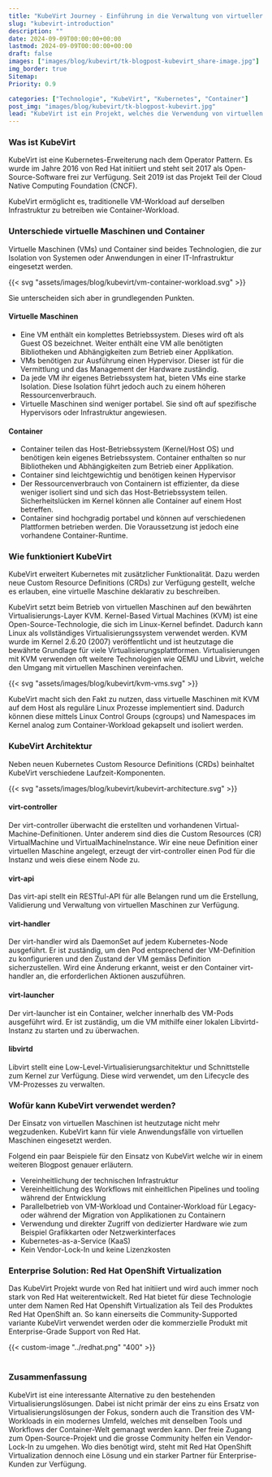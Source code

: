 ```yaml
---
title: "KubeVirt Journey - Einführung in die Verwaltung von virtueller Maschinen in Kubernetes"
slug: "kubevirt-introduction"
description: ""
date: 2024-09-09T00:00:00+00:00
lastmod: 2024-09-09T00:00:00+00:00
draft: false
images: ["images/blog/kubevirt/tk-blogpost-kubevirt_share-image.jpg"]
img_border: true
Sitemap:
Priority: 0.9

categories: ["Technologie", "KubeVirt", "Kubernetes", "Container"]
post_img: "images/blog/kubevirt/tk-blogpost-kubevirt.jpg"
lead: "KubeVirt ist ein Projekt, welches die Verwendung von virtuellen Maschinen auf Container Plattformen wie Kubernetes möglich macht. "
---
```


### Was ist KubeVirt

KubeVirt ist eine Kubernetes-Erweiterung nach dem Operator Pattern. Es wurde im Jahre 2016 von Red Hat initiiert und
steht seit 2017 als Open-Source-Software frei zur Verfügung. Seit 2019 ist das Projekt Teil der Cloud Native Computing
Foundation (CNCF).

KubeVirt ermöglicht es, traditionelle VM-Workload auf derselben Infrastruktur zu betreiben wie Container-Workload.

### Unterschiede virtuelle Maschinen und Container

Virtuelle Maschinen (VMs) und Container sind beides Technologien, die zur Isolation von Systemen oder
Anwendungen in einer IT-Infrastruktur eingesetzt werden.

{{< svg "assets/images/blog/kubevirt/vm-container-workload.svg" >}}

Sie unterscheiden sich aber in grundlegenden Punkten.

#### Virtuelle Maschinen

- Eine VM enthält ein komplettes Betriebssystem. Dieses wird oft als Guest OS bezeichnet. Weiter enthält eine VM alle benötigten Bibliotheken und Abhängigkeiten zum Betrieb einer Applikation.
- VMs benötigen zur Ausführung einen Hypervisor. Dieser ist für die Vermittlung und das Management der Hardware zuständig.
- Da jede VM ihr eigenes Betriebssystem hat, bieten VMs eine starke Isolation. Diese Isolation führt jedoch auch zu einem höheren Ressourcenverbrauch.
- Virtuelle Maschinen sind weniger portabel. Sie sind oft auf spezifische Hypervisors oder Infrastruktur angewiesen.

#### Container

- Container teilen das Host-Betriebssystem (Kernel/Host OS) und benötigen kein eigenes Betriebssystem. Container enthalten so nur Bibliotheken und Abhängigkeiten zum Betrieb einer Applikation.
- Container sind leichtgewichtig und benötigen keinen Hypervisor
- Der Ressourcenverbrauch von Containern ist effizienter, da diese weniger isoliert sind und sich das Host-Betriebssystem teilen. Sicherheitslücken im Kernel können alle Container auf einem Host betreffen.
- Container sind hochgradig portabel und können auf verschiedenen Plattformen betrieben werden. Die Voraussetzung ist jedoch eine vorhandene Container-Runtime.

### Wie funktioniert KubeVirt

KubeVirt erweitert Kubernetes mit zusätzlicher Funktionalität. Dazu werden neue Custom Resource Definitions (CRDs) zur
Verfügung gestellt, welche es erlauben, eine virtuelle Maschine deklarativ zu beschreiben.

KubeVirt setzt beim Betrieb von virtuellen Maschinen auf den bewährten Virtualisierungs-Layer KVM. Kernel-Based Virtual
Machines (KVM) ist eine Open-Source-Technologie, die sich im Linux-Kernel befindet. Dadurch kann Linux als vollständiges
Virtualisierungssystem verwendet werden. KVM wurde im Kernel 2.6.20 (2007) veröffentlicht und ist heutzutage die bewährte
Grundlage für viele Virtualisierungsplattformen. Virtualisierungen mit KVM verwenden oft weitere Technologien wie QEMU
und Libvirt, welche den Umgang mit virtuellen Maschinen vereinfachen.

{{< svg "assets/images/blog/kubevirt/kvm-vms.svg" >}}

KubeVirt macht sich den Fakt zu nutzen, dass virtuelle Maschinen mit KVM auf dem Host als reguläre Linux Prozesse
implementiert sind. Dadurch können diese mittels Linux Control Groups (cgroups) und Namespaces im Kernel analog zum
Container-Workload gekapselt und isoliert werden.

### KubeVirt Architektur

Neben neuen Kubernetes Custom Resource Definitions (CRDs) beinhaltet KubeVirt verschiedene Laufzeit-Komponenten.

{{< svg "assets/images/blog/kubevirt/kubevirt-architecture.svg" >}}

#### virt-controller

Der virt-controller überwacht die erstellten und vorhandenen Virtual-Machine-Definitionen. Unter anderem sind dies die Custom Resources (CR) VirtualMachine und VirtualMachineInstance. Wir eine neue Definition einer virtuellen Maschine angelegt, erzeugt der virt-controller einen Pod für die Instanz und weis diese einem Node zu.

#### virt-api

Das virt-api stellt ein RESTful-API für alle Belangen rund um die Erstellung, Validierung und Verwaltung von virtuellen Maschinen zur Verfügung.

#### virt-handler

Der virt-handler wird als DaemonSet auf jedem Kubernetes-Node ausgeführt. Er ist zuständig, um den Pod entsprechend der VM-Definition zu konfigurieren und den Zustand der VM gemäss Definition sicherzustellen. Wird eine Änderung erkannt, weist er den Container virt-handler an, die erforderlichen Aktionen auszuführen.

#### virt-launcher

Der virt-launcher ist ein Container, welcher innerhalb des VM-Pods ausgeführt wird. Er ist zuständig, um die VM mithilfe einer lokalen Libvirtd-Instanz zu starten und zu überwachen.

#### libvirtd

Libvirt stellt eine Low-Level-Virtualisierungsarchitektur und Schnittstelle zum Kernel zur Verfügung. Diese wird verwendet, um den Lifecycle des VM-Prozesses zu verwalten.

### Wofür kann KubeVirt verwendet werden?

Der Einsatz von virtuellen Maschinen ist heutzutage nicht mehr wegzudenken. KubeVirt kann für viele Anwendungsfälle
von virtuellen Maschinen eingesetzt werden.

Folgend ein paar Beispiele für den Einsatz von KubeVirt welche wir in einem weiteren Blogpost genauer erläutern.

- Vereinheitlichung der technischen Infrastruktur
- Vereinheitlichung des Workflows mit einheitlichen Pipelines und tooling während der Entwicklung
- Parallelbetrieb von VM-Workload und Container-Workload für Legacy- oder während der Migration von Applikationen zu Containern
- Verwendung und direkter Zugriff von dedizierter Hardware wie zum Beispiel Grafikkarten oder Netzwerkinterfaces
- Kubernetes-as-a-Service (KaaS)
- Kein Vendor-Lock-In und keine Lizenzkosten

### Enterprise Solution: Red Hat OpenShift Virtualization

Das KubeVirt Projekt wurde von Red hat initiiert und wird auch immer noch stark von Red Hat weiterentwickelt. Red Hat
bietet für diese Technologie unter dem Namen Red Hat Openshift Virtualization als Teil des Produktes Red Hat OpenShift an.
So kann einerseits die Community-Supported variante KubeVirt verwendet werden oder die kommerzielle Produkt mit
Enterprise-Grade Support von Red Hat.

{{< custom-image "../redhat.png" "400" >}}
<br /><br />

### Zusammenfassung

KubeVirt ist eine interessante Alternative zu den bestehenden Virtualisierungslösungen. Dabei ist nicht primär der
eins zu eins Ersatz von Virtualisierungslösungen der Fokus, sondern auch die Transition des VM-Workloads in ein modernes
Umfeld, welches mit denselben Tools und Workflows der Container-Welt gemanagt werden kann. Der freie Zugang zum
Open-Source-Projekt und die grosse Community helfen ein Vendor-Lock-In zu umgehen. Wo dies benötigt wird, steht mit
Red Hat OpenShift Virtualization dennoch eine Lösung und ein starker Partner für Enterprise-Kunden zur Verfügung.
